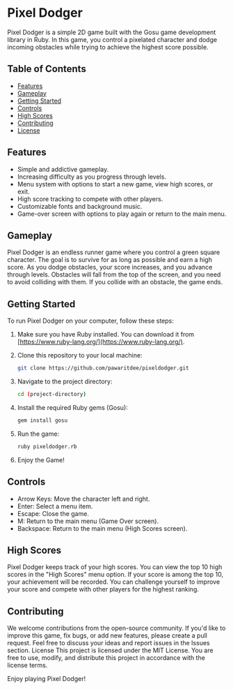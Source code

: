 # Pixel Dodger

Pixel Dodger is a simple 2D game built with the Gosu game development library in Ruby. In this game, you control a pixelated character and dodge incoming obstacles while trying to achieve the highest score possible.


## Table of Contents
- [Features](#features)
- [Gameplay](#gameplay)
- [Getting Started](#getting-started)
- [Controls](#controls)
- [High Scores](#high-scores)
- [Contributing](#contributing)
- [License](#license)

## Features

- Simple and addictive gameplay.
- Increasing difficulty as you progress through levels.
- Menu system with options to start a new game, view high scores, or exit.
- High score tracking to compete with other players.
- Customizable fonts and background music.
- Game-over screen with options to play again or return to the main menu.

## Gameplay

Pixel Dodger is an endless runner game where you control a green square character. The goal is to survive for as long as possible and earn a high score. As you dodge obstacles, your score increases, and you advance through levels. Obstacles will fall from the top of the screen, and you need to avoid colliding with them. If you collide with an obstacle, the game ends.

## Getting Started

To run Pixel Dodger on your computer, follow these steps:

1. Make sure you have Ruby installed. You can download it from [https://www.ruby-lang.org/](https://www.ruby-lang.org/).

2. Clone this repository to your local machine:

   ```bash
   git clone https://github.com/pawaritdee/pixeldodger.git

3. Navigate to the project directory:
   ```bash
   cd (project-directory)
   
4. Install the required Ruby gems (Gosu):
   ```bash
   gem install gosu
   
5. Run the game:
   ```bash
   ruby pixeldodger.rb

6. Enjoy the Game!

## Controls
- Arrow Keys: Move the character left and right.
- Enter: Select a menu item.
- Escape: Close the game.
- M: Return to the main menu (Game Over screen).
- Backspace: Return to the main menu (High Scores screen).

## High Scores
Pixel Dodger keeps track of your high scores. You can view the top 10 high scores in the "High Scores" menu option. If your score is among the top 10, your achievement will be recorded. You can challenge yourself to improve your score and compete with other players for the highest ranking.

## Contributing
We welcome contributions from the open-source community. If you'd like to improve this game, fix bugs, or add new features, please create a pull request. Feel free to discuss your ideas and report issues in the Issues section.
License
This project is licensed under the MIT License. You are free to use, modify, and distribute this project in accordance with the license terms.

Enjoy playing Pixel Dodger!
